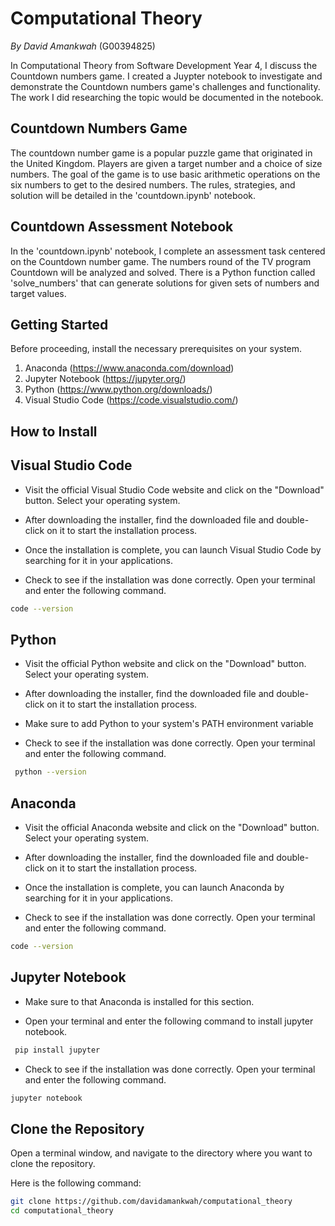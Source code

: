 # Computational Theory

<i>By David Amankwah</i> (G00394825)

In Computational Theory from Software Development Year 4, I discuss the Countdown numbers game. I created a Juypter notebook to investigate and demonstrate the Countdown numbers game's challenges and functionality. The work I did researching the topic would be documented in the notebook.

## Countdown Numbers Game
The countdown number game is a popular puzzle game that originated in the United Kingdom. Players are given a target number and a choice of size numbers. The goal of the game is to use basic arithmetic operations on the six numbers to get to the desired numbers. The rules, strategies, and solution will be detailed in the 'countdown.ipynb' notebook.

## Countdown Assessment Notebook
In the 'countdown.ipynb' notebook, I complete an assessment task centered on the Countdown number game. The numbers round of the TV program Countdown will be analyzed and solved. There is a Python function called 'solve_numbers' that can generate solutions for given sets of numbers and target values.

## Getting Started
Before proceeding, install the necessary prerequisites on your system.

1. Anaconda (https://www.anaconda.com/download)
2. Jupyter Notebook (https://jupyter.org/)
3. Python (https://www.python.org/downloads/)
4. Visual Studio Code (https://code.visualstudio.com/)

## How to Install

<h2>Visual Studio Code</h2>

+ Visit the official Visual Studio Code website and click on the "Download" button. Select your operating system.

+ After downloading the installer, find the downloaded file and double-click on it to start the installation process.

+ Once the installation is complete, you can launch Visual Studio Code by searching for it in your applications.

+ Check to see if the installation was done correctly. Open your terminal and enter the following command.
```bash
code --version
```

<h2>Python</h2>

+ Visit the official Python website and click on the "Download" button. Select your operating system.

+ After downloading the installer, find the downloaded file and double-click on it to start the installation process.

+ Make sure to add Python to your system's PATH environment variable

+ Check to see if the installation was done correctly. Open your terminal and enter the following command.
```bash
 python --version
```

<h2>Anaconda</h2>

+ Visit the official Anaconda website and click on the "Download" button. Select your operating system.

+ After downloading the installer, find the downloaded file and double-click on it to start the installation process.

+ Once the installation is complete, you can launch Anaconda by searching for it in your applications.

+ Check to see if the installation was done correctly. Open your terminal and enter the following command.
```bash
code --version
```

<h2>Jupyter Notebook</h2>

+ Make sure to that Anaconda is installed for this section.

+ Open your terminal and enter the following command to install jupyter notebook.
```bash
 pip install jupyter
```

+ Check to see if the installation was done correctly. Open your terminal and enter the following command.
```bash
jupyter notebook
```

## Clone the Repository
Open a terminal window, and navigate to the directory where you want to clone the repository.

Here is the following command:
```bash
git clone https://github.com/davidamankwah/computational_theory
cd computational_theory
```